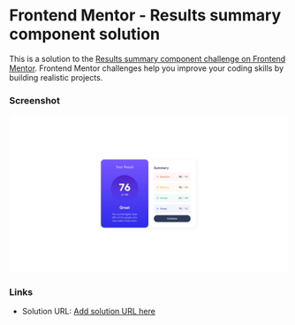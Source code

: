 # Frontend Mentor - Results summary component solution

This is a solution to the [Results summary component challenge on Frontend Mentor](https://www.frontendmentor.io/challenges/results-summary-component-CE_K6s0maV). Frontend Mentor challenges help you improve your coding skills by building realistic projects.

### Screenshot

![](./assets/images/screenshot.jpg)

### Links

- Solution URL: [Add solution URL here](https://your-solution-url.com)
